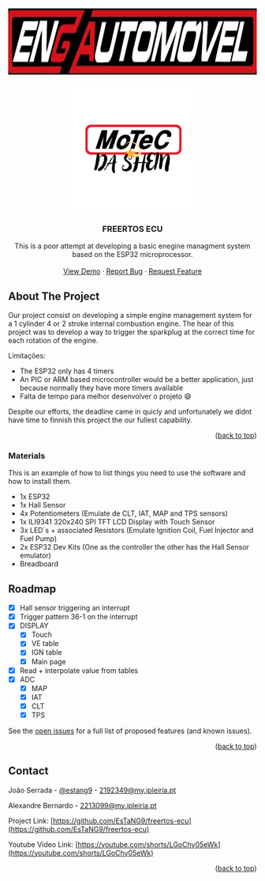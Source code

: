 <!-- Improved compatibility of back to top link: See: https://github.com/othneildrew/Best-README-Template/pull/73 -->
<a id="readme-top"></a>

<!-- PROJECT LOGO -->
<br />
<div align="center">
  <a href="https:///github.com/EsTaNG9/freertos-ecu">
    <img src="pics/auto_jpg.jpg" alt="Logo" width="1222" height="134">
  </a>
   <h3></h3>
  <div align="center">
  <a href="https://github.com/https://github.com/EsTaNG9/freertos-ecu">
    <img src="pics/MOTEC_DA_SHEIN.png" alt="Logo" width="250" height="250">
  </a>
</div>

  <h3 align="center">FREERTOS ECU</h3>

  <p align="center">
    This is a poor attempt at developing a basic enegine managment system based on the ESP32 microprocessor.
    <br />
    <br />
    <a href="https://www.youtube.com/shorts/LGoChy05eWk">View Demo</a>
    ·
    <a href="https://github.com/EsTaNG9/freertos-ecu/issues/new?labels=bug&template=bug-report---.md">Report Bug</a>
    ·
    <a href="https://github.com/EsTaNG9/freertos-ecu/issues/new?labels=enhancement&template=feature-request---.md">Request Feature</a>
  </p>
</div>

<!-- ABOUT THE PROJECT -->
## About The Project

Our project consist on developing a simple engine management system for a 1 cylinder 4 or 2 stroke internal combustion engine.
The hear of this project was to develop a way to trigger the sparkplug at the correct time for each rotation of the engine. 

Limitações:
* The ESP32 only has 4 timers
* An PIC or ARM based microcontroller would be a better application, just because normally they have more timers available
* Falta de tempo para melhor desenvolver o projeto :smile:

Despite our efforts, the deadline came in quicly and unfortunately we didnt have time to finnish this project the our fullest capability.

<p align="right">(<a href="#readme-top">back to top</a>)</p>


### Materials

This is an example of how to list things you need to use the software and how to install them.
*	1x ESP32
*	1x Hall Sensor
*	4x Potentiometers (Emulate de CLT, IAT, MAP and TPS sensors)
*	1x ILI9341 320x240 SPI TFT LCD Display with Touch Sensor
*	3x LED´s + associated Resistors (Emulate Ignition Coil, Fuel Injector and Fuel Pump)
*	2x ESP32 Dev Kits (One as the controller the other has the Hall Sensor emulator)
*	Breadboard

<!-- ROADMAP -->
## Roadmap

- [x] Hall sensor triggering an interrupt
- [x] Trigger pattern 36-1 on the interrupt
- [x] DISPLAY
    - [x] Touch
    - [x] VE table
    - [x] IGN table
    - [x] Main page
- [x] Read + interpolate value from tables
- [x] ADC
    - [x] MAP
    - [x] IAT
    - [x] CLT
    - [x] TPS

See the [open issues](https://github.com/EsTaNG9/freertos-ecu/issues) for a full list of proposed features (and known issues).

<p align="right">(<a href="#readme-top">back to top</a>)</p>


<!-- CONTACT -->
## Contact

João Serrada - [@estang9](https://instagram.com/estang9) - 2192349@my.ipleiria.pt

Alexandre Bernardo - 2213099@my.ipleiria.pt

Project Link: [https://github.com/EsTaNG9/freertos-ecu](https://github.com/EsTaNG9/freertos-ecu)

Youtube Video Link: [https://youtube.com/shorts/LGoChy05eWk](https://youtube.com/shorts/LGoChy05eWk)

<p align="right">(<a href="#readme-top">back to top</a>)</p>




<!-- MARKDOWN LINKS & IMAGES -->
<!-- https://www.markdownguide.org/basic-syntax/#reference-style-links -->
[issues-shield]: https://img.shields.io/github/issues/othneildrew/Best-README-Template.svg?style=for-the-badge
[issues-url]: https://github.com/othneildrew/Best-README-Template/issues
[product-screenshot]: pics/MOTEC_DA_SHEIN.png

